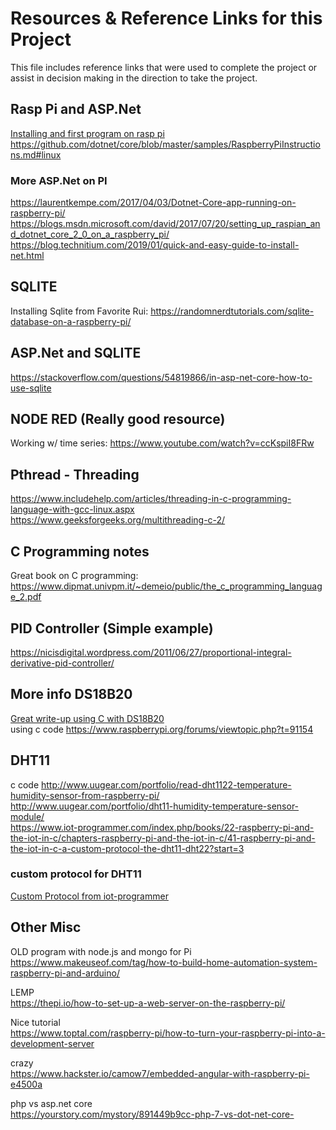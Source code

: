# Resources & Reference Links for this Project  
This file includes reference links that were used to complete the project or assist in decision making in the direction to take the project.  

## Rasp Pi and ASP.Net  
[Installing and first program on rasp pi](https://thomaslevesque.com/2018/04/17/hosting-an-asp-net-core-2-application-on-a-raspberry-pi/)  
https://github.com/dotnet/core/blob/master/samples/RaspberryPiInstructions.md#linux  
### More ASP.Net on PI  
https://laurentkempe.com/2017/04/03/Dotnet-Core-app-running-on-raspberry-pi/  
https://blogs.msdn.microsoft.com/david/2017/07/20/setting_up_raspian_and_dotnet_core_2_0_on_a_raspberry_pi/  
https://blog.technitium.com/2019/01/quick-and-easy-guide-to-install-net.html  

## SQLITE
Installing Sqlite from Favorite Rui: https://randomnerdtutorials.com/sqlite-database-on-a-raspberry-pi/  

## ASP.Net and SQLITE  
https://stackoverflow.com/questions/54819866/in-asp-net-core-how-to-use-sqlite   
## NODE RED (Really good resource)
Working w/ time series:  https://www.youtube.com/watch?v=ccKspiI8FRw

## Pthread - Threading
https://www.includehelp.com/articles/threading-in-c-programming-language-with-gcc-linux.aspx
https://www.geeksforgeeks.org/multithreading-c-2/

## C Programming notes
Great book on C programming:  
https://www.dipmat.univpm.it/~demeio/public/the_c_programming_language_2.pdf

## PID Controller (Simple example)
https://nicisdigital.wordpress.com/2011/06/27/proportional-integral-derivative-pid-controller/  

## More info DS18B20
[Great write-up using C with DS18B20](https://www.iot-programmer.com/index.php/books/22-raspberry-pi-and-the-iot-in-c/chapters-raspberry-pi-and-the-iot-in-c/38-raspberry-pi-and-the-iot-in-c-ds18b20-temperature-sensor)  
using c code https://www.raspberrypi.org/forums/viewtopic.php?t=91154  

## DHT11
c code http://www.uugear.com/portfolio/read-dht1122-temperature-humidity-sensor-from-raspberry-pi/  
http://www.uugear.com/portfolio/dht11-humidity-temperature-sensor-module/   
https://www.iot-programmer.com/index.php/books/22-raspberry-pi-and-the-iot-in-c/chapters-raspberry-pi-and-the-iot-in-c/41-raspberry-pi-and-the-iot-in-c-a-custom-protocol-the-dht11-dht22?start=3  

### custom protocol for DHT11
[Custom Protocol from iot-programmer](https://www.iot-programmer.com/index.php/books/22-raspberry-pi-and-the-iot-in-c/chapters-raspberry-pi-and-the-iot-in-c/41-raspberry-pi-and-the-iot-in-c-a-custom-protocol-the-dht11-dht22?start=3)  

## Other Misc
OLD program with node.js and mongo for Pi  
https://www.makeuseof.com/tag/how-to-build-home-automation-system-raspberry-pi-and-arduino/    

LEMP  
https://thepi.io/how-to-set-up-a-web-server-on-the-raspberry-pi/  


Nice tutorial  
https://www.toptal.com/raspberry-pi/how-to-turn-your-raspberry-pi-into-a-development-server 

crazy  
https://www.hackster.io/camow7/embedded-angular-with-raspberry-pi-e4500a
 
php vs asp.net core  
https://yourstory.com/mystory/891449b9cc-php-7-vs-dot-net-core- 